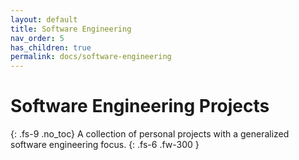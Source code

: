 ```yaml
---
layout: default
title: Software Engineering
nav_order: 5
has_children: true
permalink: docs/software-engineering
---
```


# Software Engineering Projects
{: .fs-9 .no_toc}
A collection of personal projects with a generalized software engineering focus.
{: .fs-6 .fw-300 }